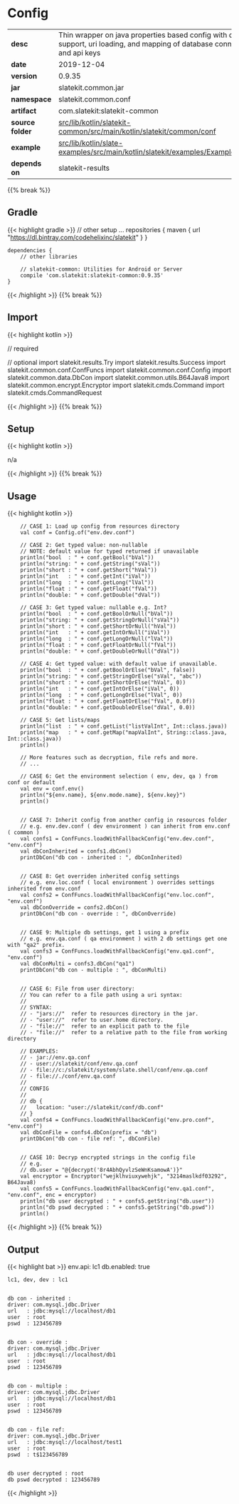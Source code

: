 
# Config

<table class="table table-striped table-bordered">
  <tbody>
    <tr>
      <td><strong>desc</strong></td>
      <td>Thin wrapper on java properties based config with decryption support, uri loading, and mapping of database connections and api keys</td>
    </tr>
    <tr>
      <td><strong>date</strong></td>
      <td>2019-12-04</td>
    </tr>
    <tr>
      <td><strong>version</strong></td>
      <td>0.9.35</td>
    </tr>
    <tr>
      <td><strong>jar</strong></td>
      <td>slatekit.common.jar</td>
    </tr>
    <tr>
      <td><strong>namespace</strong></td>
      <td>slatekit.common.conf</td>
    </tr>
    <tr>
      <td><strong>artifact</strong></td>
      <td>com.slatekit:slatekit-common</td>
    </tr>
    <tr>
      <td><strong>source folder</strong></td>
      <td><a href="https://github.com/slatekit/slatekit/tree/master/src/lib/kotlin/slatekit-common/src/main/kotlin/slatekit/common/conf" class="url-ch">src/lib/kotlin/slatekit-common/src/main/kotlin/slatekit/common/conf</a></td>
    </tr>
    <tr>
      <td><strong>example</strong></td>
      <td><a href="https://github.com/slatekit/slatekit/tree/master/src/lib/kotlin/slatekit-examples/src/main/kotlin/slatekit/examples/Example_Config.kt" class="url-ch">src/lib/kotlin/slate-examples/src/main/kotlin/slatekit/examples/Example_Config.kt</a></td>
    </tr>
    <tr>
      <td><strong>depends on</strong></td>
      <td> slatekit-results</td>
    </tr>
  </tbody>
</table>
{{% break %}}

## Gradle
{{< highlight gradle >}}
    // other setup ...
    repositories {
        maven { url  "https://dl.bintray.com/codehelixinc/slatekit" }
    }

    dependencies {
        // other libraries

        // slatekit-common: Utilities for Android or Server
        compile 'com.slatekit:slatekit-common:0.9.35'
    }

{{< /highlight >}}
{{% break %}}

## Import
{{< highlight kotlin >}}


// required 



// optional 
import slatekit.results.Try
import slatekit.results.Success
import slatekit.common.conf.ConfFuncs
import slatekit.common.conf.Config
import slatekit.common.data.DbCon
import slatekit.common.utils.B64Java8
import slatekit.common.encrypt.Encryptor
import slatekit.cmds.Command
import slatekit.cmds.CommandRequest




{{< /highlight >}}
{{% break %}}

## Setup
{{< highlight kotlin >}}


n/a


{{< /highlight >}}
{{% break %}}

## Usage
{{< highlight kotlin >}}


        // CASE 1: Load up config from resources directory
        val conf = Config.of("env.dev.conf")

        // CASE 2: Get typed value: non-nullable
        // NOTE: default value for typed returned if unavailable
        println("bool  : " + conf.getBool("bVal"))
        println("string: " + conf.getString("sVal"))
        println("short : " + conf.getShort("hVal"))
        println("int   : " + conf.getInt("iVal"))
        println("long  : " + conf.getLong("lVal"))
        println("float : " + conf.getFloat("fVal"))
        println("double: " + conf.getDouble("dVal"))

        // CASE 3: Get typed value: nullable e.g. Int?
        println("bool  : " + conf.getBoolOrNull("bVal"))
        println("string: " + conf.getStringOrNull("sVal"))
        println("short : " + conf.getShortOrNull("hVal"))
        println("int   : " + conf.getIntOrNull("iVal"))
        println("long  : " + conf.getLongOrNull("lVal"))
        println("float : " + conf.getFloatOrNull("fVal"))
        println("double: " + conf.getDoubleOrNull("dVal"))

        // CASE 4: Get typed value: with default value if unavailable.
        println("bool  : " + conf.getBoolOrElse("bVal", false))
        println("string: " + conf.getStringOrElse("sVal", "abc"))
        println("short : " + conf.getShortOrElse("hVal", 0))
        println("int   : " + conf.getIntOrElse("iVal", 0))
        println("long  : " + conf.getLongOrElse("lVal", 0))
        println("float : " + conf.getFloatOrElse("fVal", 0.0f))
        println("double: " + conf.getDoubleOrElse("dVal", 0.0))

        // CASE 5: Get lists/maps
        println("list  : " + conf.getList("listValInt", Int::class.java))
        println("map   : " + conf.getMap("mapValInt", String::class.java, Int::class.java))
        println()

        // More features such as decryption, file refs and more.
        // ...

        // CASE 6: Get the environment selection ( env, dev, qa ) from conf or default
        val env = conf.env()
        println("${env.name}, ${env.mode.name}, ${env.key}")
        println()


        // CASE 7: Inherit config from another config in resources folder
        // e.g. env.dev.conf ( dev environment ) can inherit from env.conf ( common )
        val confs1 = ConfFuncs.loadWithFallbackConfig("env.dev.conf", "env.conf")
        val dbConInherited = confs1.dbCon()
        printDbCon("db con - inherited : ", dbConInherited)


        // CASE 8: Get overriden inherited config settings
        // e.g. env.loc.conf ( local environment ) overrides settings inherited from env.conf
        val confs2 = ConfFuncs.loadWithFallbackConfig("env.loc.conf", "env.conf")
        val dbConOverride = confs2.dbCon()
        printDbCon("db con - override : ", dbConOverride)


        // CASE 9: Multiple db settings, get 1 using a prefix
        // e.g. env.qa.conf ( qa environment ) with 2 db settings get one with "qa2" prefix.
        val confs3 = ConfFuncs.loadWithFallbackConfig("env.qa1.conf", "env.conf")
        val dbConMulti = confs3.dbCon("qa1")
        printDbCon("db con - multiple : ", dbConMulti)


        // CASE 6: File from user directory:
        // You can refer to a file path using a uri syntax:
        //
        // SYNTAX:
        // - "jars://"  refer to resources directory in the jar.
        // - "user://"  refer to user.home directory.
        // - "file://"  refer to an explicit path to the file
        // - "file://"  refer to a relative path to the file from working directory

        // EXAMPLES:
        // - jar://env.qa.conf
        // - user://slatekit/conf/env.qa.conf
        // - file://c:/slatekit/system/slate.shell/conf/env.qa.conf
        // - file://./conf/env.qa.conf
        //
        // CONFIG
        //
        // db {
        //   location: "user://slatekit/conf/db.conf"
        // }
        val confs4 = ConfFuncs.loadWithFallbackConfig("env.pro.conf", "env.conf")
        val dbConFile = confs4.dbCon(prefix = "db")
        printDbCon("db con - file ref: ", dbConFile)


        // CASE 10: Decryp encrypted strings in the config file
        // e.g.
        // db.user = "@{decrypt('8r4AbhQyvlzSeWnKsamowA')}"
        val encryptor = Encryptor("wejklhviuxywehjk", "3214maslkdf03292", B64Java8)
        val confs5 = ConfFuncs.loadWithFallbackConfig("env.qa1.conf", "env.conf", enc = encryptor)
        println("db user decrypted : " + confs5.getString("db.user"))
        println("db pswd decrypted : " + confs5.getString("db.pswd"))
        println()
        

{{< /highlight >}}
{{% break %}}


## Output

{{< highlight bat >}}
   env.api: lc1
    db.enabled: true

    lc1, dev, dev : lc1


    db con - inherited :
    driver: com.mysql.jdbc.Driver
    url   : jdbc:mysql://localhost/db1
    user  : root
    pswd  : 123456789


    db con - override :
    driver: com.mysql.jdbc.Driver
    url   : jdbc:mysql://localhost/db1
    user  : root
    pswd  : 123456789


    db con - multiple :
    driver: com.mysql.jdbc.Driver
    url   : jdbc:mysql://localhost/db1
    user  : root
    pswd  : 123456789


    db con - file ref:
    driver: com.mysql.jdbc.Driver
    url   : jdbc:mysql://localhost/test1
    user  : root
    pswd  : t$123456789


    db user decrypted : root
    db pswd decrypted : 123456789
{{< /highlight >}}
